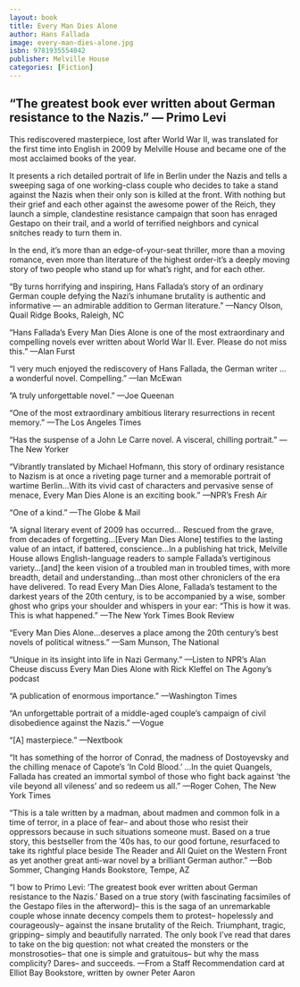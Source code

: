 ```yaml
---
layout: book
title: Every Man Dies Alone
author: Hans Fallada
image: every-man-dies-alone.jpg
isbn: 9781935554042
publisher: Melville House
categories: [Fiction]
---
```

## “The greatest book ever written about German resistance to the Nazis.” — Primo Levi

This rediscovered masterpiece, lost after World War II, was translated for the first time into English in 2009 by Melville House and became one of the most acclaimed books of the year.

It presents a rich detailed portrait of life in Berlin under the Nazis and tells a sweeping saga of one working-class couple who decides to take a stand against the Nazis when their only son is killed at the front. With nothing but their grief and each other against the awesome power of the Reich, they launch a simple, clandestine resistance campaign that soon has enraged Gestapo on their trail, and a world of terrified neighbors and cynical snitches ready to turn them in.

In the end, it’s more than an edge-of-your-seat thriller, more than a moving romance, even more than literature of the highest order-it’s a deeply moving story of two people who stand up for what’s right, and for each other.

“By turns horrifying and inspiring, Hans Fallada’s story of an ordinary German couple defying the Nazi’s inhumane brutality is authentic and informative — an admirable addition to German literature.” —Nancy Olson, Quail Ridge Books, Raleigh, NC

“Hans Fallada’s Every Man Dies Alone is one of the most extraordinary and compelling novels ever written about World War II. Ever. Please do not miss this.” —Alan Furst

“I very much enjoyed the rediscovery of Hans Fallada, the German writer …  a wonderful novel. Compelling.” —Ian McEwan

”A truly unforgettable novel.” —Joe Queenan

“One of the most extraordinary ambitious literary resurrections in recent memory.” —The Los Angeles Times

“Has the suspense of a John Le Carre novel. A visceral, chilling portrait.” —The New Yorker

“Vibrantly translated by Michael Hofmann, this story of ordinary resistance to Nazism is at once a riveting page turner and a memorable portrait of wartime Berlin…With its vivid cast of characters and pervasive sense of menace, Every Man Dies Alone is an exciting book.” —NPR’s Fresh Air

“One of a kind.” —The Globe & Mail

“A signal literary event of 2009 has occurred… Rescued from the grave, from decades of forgetting…[Every Man Dies Alone] testifies to the lasting value of an intact, if battered, conscience…In a publishing hat trick, Melville House allows English-language readers to sample Fallada’s vertiginous variety…[and] the keen vision of a troubled man in troubled times, with more breadth, detail and understanding…than most other chroniclers of the era have delivered. To read Every Man Dies Alone, Fallada’s testament to the darkest years of the 20th century, is to be accompanied by a wise, somber ghost who grips your shoulder and whispers in your ear: “This is how it was. This is what happened.” —The New York Times Book Review

“Every Man Dies Alone…deserves a place among the 20th century’s best novels of political witness.” —Sam Munson, The National

“Unique in its insight into life in Nazi Germany.” —Listen to NPR’s Alan Cheuse discuss Every Man Dies Alone with Rick Kleffel on The Agony’s podcast

“A publication of enormous importance.” —Washington Times

“An unforgettable portrait of a middle-aged couple’s campaign of civil disobedience against the Nazis.” —Vogue

“[A] masterpiece.” —Nextbook

“It has something of the horror of Conrad, the madness of Dostoyevsky and the chilling menace of Capote’s ’In Cold Blood.’ …In the quiet Quangels, Fallada has created an immortal symbol of those who fight back against ’the vile beyond all vileness’ and so redeem us all.” —Roger Cohen, The New York Times

“This is a tale written by a madman, about madmen and common folk in a time of terror, in a place of fear– and about those who resist their oppressors because in such situations someone must. Based on a true story, this bestseller from the ’40s has, to our good fortune, resurfaced to take its rightful place beside The Reader and All Quiet on the Western Front as yet another great anti-war novel by a brilliant German author.” —Bob Sommer, Changing Hands Bookstore, Tempe, AZ

“I bow to Primo Levi: ’The greatest book ever written about German resistance to the Nazis.’ Based on a true story (with fascinating facsimiles of the Gestapo files in the afterword)– this is the saga of an unremarkable couple whose innate decency compels them to protest– hopelessly and courageously– against the insane brutality of the Reich. Triumphant, tragic, gripping– simply and beautifully narrated. The only book I’ve read that dares to take on the big question: not what created the monsters or the monstrosoties– that one is simple and gratuitous– but why the mass complicity? Dares– and succeeds. —From a Staff Recommendation card at Elliot Bay Bookstore, written by owner Peter Aaron
